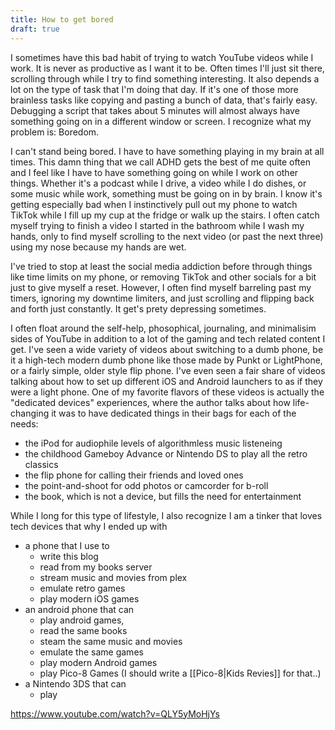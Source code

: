 ```yaml
---
title: How to get bored
draft: true
---
```


I sometimes have this bad habit of trying to watch YouTube videos while I work. It is never as productive as I want it to be. Often times I'll just sit there, scrolling through while I try to find something interesting. It also depends a lot on the type of task that I'm doing that day. If it's one of those more brainless tasks like copying and pasting a bunch of data, that's fairly easy. Debugging a script that takes about 5 minutes will almost always have something going on in a different window or screen. I recognize what my problem is: Boredom.

I can't stand being bored. I have to have something playing in my brain at all times. This damn thing that we call ADHD gets the best of me quite often and I feel like I have to have something going on while I work on other things. Whether it's a podcast while I drive, a video while I do dishes, or some music while work, something must be going on in by brain. I know it's getting especially bad when I instinctively pull out my phone to watch TikTok while I fill up my cup at the fridge or walk up the stairs. I often catch myself trying to finish a video I started in the bathroom while I wash my hands, only to find myself scrolling to the next video (or past the next three) using my nose because my hands are wet. 

I've tried to stop at least the social media addiction before through things like time limits on my phone, or removing TikTok and other socials for a bit just to give myself a reset. However, I often find myself barreling past my timers, ignoring my downtime limiters, and just scrolling and flipping back and forth just constantly. It get's prety depressing sometimes. 

I often float around the self-help, phosophical, journaling, and minimalisim sides of YouTube in addition to a lot of the gaming and tech related content I get. I've seen a wide variety of videos about switching to a dumb phone, be it a high-tech modern dumb phone like those made by Punkt or LightPhone, or a fairly simple, older style flip phone. I've even seen a fair share of videos talking about how to set up different iOS and Android launchers to as if they were a light phone. One of my favorite flavors of these videos is actually the "dedicated devices" experiences, where the author talks about how life-changing it was to have dedicated things in their bags for each of the needs: 
- the iPod for audiophile levels of algorithmless music listeneing
- the childhood Gameboy Advance or Nintendo DS to play all the retro classics
- the flip phone for calling their friends and loved ones
- the point-and-shoot for odd photos or camcorder for b-roll
- the book, which is not a device, but fills the need for entertainment

While I long for this type of lifestyle, I also recognize I am a tinker that loves tech devices that why I ended up with 
- a phone that I use to 
    - write this blog
    - read from my books server
    - stream music and movies from plex
    - emulate retro games
    - play modern iOS games
- an android phone that can 
    - play android games,
    - read the same books
    - steam the same music and movies
    - emulate the same games
    - play modern Android games
    - play Pico-8 Games (I should write a [[Pico-8|Kids Revies]] for that..)
- a Nintendo 3DS that can 
    - play 

https://www.youtube.com/watch?v=QLY5yMoHjYs
